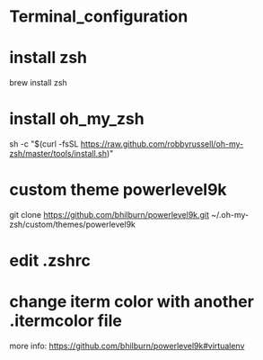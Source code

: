 # Terminal_configuration

# install zsh
brew install zsh

# install oh_my_zsh
sh -c "$(curl -fsSL https://raw.github.com/robbyrussell/oh-my-zsh/master/tools/install.sh)"

# custom theme powerlevel9k
 git clone https://github.com/bhilburn/powerlevel9k.git ~/.oh-my-zsh/custom/themes/powerlevel9k

# edit .zshrc
# change iterm color with another .itermcolor file

more info: https://github.com/bhilburn/powerlevel9k#virtualenv
